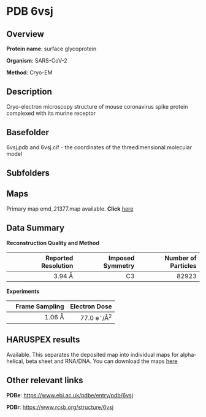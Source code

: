 # PDB 6vsj

## Overview

**Protein name**: surface glycoprotein

**Organism**: SARS-CoV-2

**Method**: Cryo-EM

## Description

Cryo-electron microscopy structure of mouse coronavirus spike protein complexed with its murine receptor

## Basefolder

6vsj.pdb and 6vsj.cif - the coordinates of the threedimensional molecular model

## Subfolders









## Maps

Primary map emd_21377.map available. **Click** [here](http://ftp.wwpdb.org/pub/emdb/structures/EMD-21377/map/) 

## Data Summary
**Reconstruction Quality and Method**

|   | Reported Resolution | Imposed Symmetry | Number of Particles |
|---|-------------:|----------------:|--------------:|
|   |3.94 Å|C3|82923|

**Experiments**

|   | Frame Sampling | Electron Dose |
|---|-------------:|----------------:|
|   |1.06 Å|77.0 e<sup>-</sup>/Å<sup>2</sup>|

## HARUSPEX results

Available. This separates the deposited map into individual maps for alpha-helical, beta sheet and RNA/DNA. You can download the maps [here](https://zenodo.org/record/3820109)

## Other relevant links 
**PDBe**:  https://www.ebi.ac.uk/pdbe/entry/pdb/6vsj
 
**PDBr**: https://www.rcsb.org/structure/6vsj 
